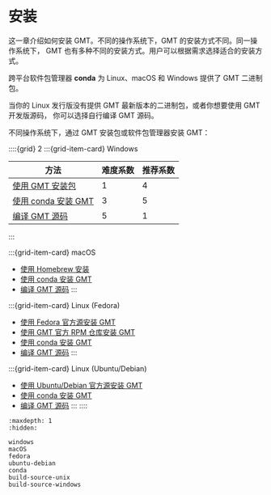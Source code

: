 # 安装

这一章介绍如何安装 GMT。不同的操作系统下，GMT 的安装方式不同。同一操作系统下，
GMT 也有多种不同的安装方式。用户可以根据需求选择适合的安装方式。

跨平台软件包管理器 **conda** 为 Linux、macOS 和 Windows 提供了 GMT 二进制包。

当你的 Linux 发行版没有提供 GMT 最新版本的二进制包，或者你想要使用 GMT 开发版源码，
你可以选择自行编译 GMT 源码。

不同操作系统下，通过 GMT 安装包或软件包管理器安装 GMT：

::::{grid} 2
:::{grid-item-card}  Windows

|方法 | 难度系数 | 推荐系数 |
|---|---|---|
| [使用 GMT 安装包](windows) | 1 |  4 |
| [使用 conda 安装 GMT](conda) | 3 | 5 |
| [编译 GMT 源码](build-source-windows) | 5 | 1 |
:::

:::{grid-item-card} macOS
- [使用 Homebrew 安装](macOS)
- [使用 conda 安装 GMT](conda)
- [编译 GMT 源码](build-source-unix)
:::

:::{grid-item-card}  Linux (Fedora)
- [使用 Fedora 官方源安装 GMT](fedora)
- [使用 GMT 官方 RPM 仓库安装 GMT](fedora)
- [使用 conda 安装 GMT](conda)
- [编译 GMT 源码](build-source-unix)
:::

:::{grid-item-card} Linux (Ubuntu/Debian)
- [使用 Ubuntu/Debian 官方源安装 GMT](ubuntu-debian)
- [使用 conda 安装 GMT](conda)
- [编译 GMT 源码](build-source-unix)
:::
::::

```{toctree}
:maxdepth: 1
:hidden:

windows
macOS
fedora
ubuntu-debian
conda
build-source-unix
build-source-windows
```
